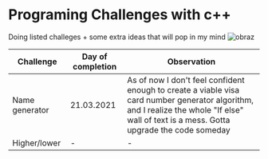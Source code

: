 # Programing Challenges with c++ 
Doing listed challeges + some extra ideas that will pop in my mind
![obraz](https://user-images.githubusercontent.com/74822409/111885283-193f2d00-89c7-11eb-96c9-9aff7095da2d.png)


Challenge | Day of completion | Observation
--- | --- | ---
 Name generator | 21.03.2021 | As of now I don't feel confident enough to create a viable visa card number generator algorithm, and I realize the whole "If else" wall of text is a mess. Gotta upgrade the code someday
 Higher/lower | - | -
